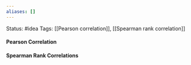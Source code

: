 ```yaml
---
aliases: []
---
```

Status: #idea
Tags: [[Pearson correlation]], [[Spearman rank correlation]]

#### Pearson Correlation

#### Spearman Rank Correlations